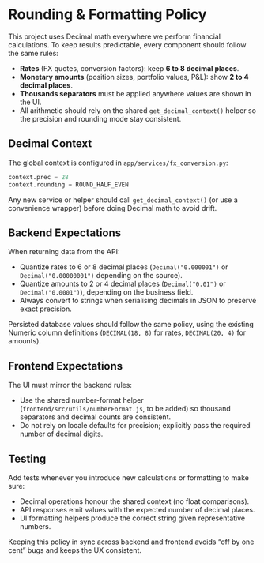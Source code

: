 # Rounding & Formatting Policy

This project uses Decimal math everywhere we perform financial calculations.
To keep results predictable, every component should follow the same rules:

- **Rates** (FX quotes, conversion factors): keep **6 to 8 decimal places**.
- **Monetary amounts** (position sizes, portfolio values, P&L): show **2 to 4 decimal places**.
- **Thousands separators** must be applied anywhere values are shown in the UI.
- All arithmetic should rely on the shared `get_decimal_context()` helper so the precision and rounding mode stay consistent.

## Decimal Context

The global context is configured in `app/services/fx_conversion.py`:

```python
context.prec = 28
context.rounding = ROUND_HALF_EVEN
```

Any new service or helper should call `get_decimal_context()` (or use a convenience wrapper) before doing Decimal math to avoid drift.

## Backend Expectations

When returning data from the API:

- Quantize rates to 6 or 8 decimal places (`Decimal("0.000001")` or `Decimal("0.00000001")` depending on the source).
- Quantize amounts to 2 or 4 decimal places (`Decimal("0.01")` or `Decimal("0.0001")`), depending on the business field.
- Always convert to strings when serialising decimals in JSON to preserve exact precision.

Persisted database values should follow the same policy, using the existing Numeric column definitions (`DECIMAL(18, 8)` for rates, `DECIMAL(20, 4)` for amounts).

## Frontend Expectations

The UI must mirror the backend rules:

- Use the shared number-format helper (`frontend/src/utils/numberFormat.js`, to be added) so thousand separators and decimal counts are consistent.
- Do not rely on locale defaults for precision; explicitly pass the required number of decimal digits.

## Testing

Add tests whenever you introduce new calculations or formatting to make sure:

- Decimal operations honour the shared context (no float comparisons).
- API responses emit values with the expected number of decimal places.
- UI formatting helpers produce the correct string given representative numbers.

Keeping this policy in sync across backend and frontend avoids “off by one cent” bugs and keeps the UX consistent.
